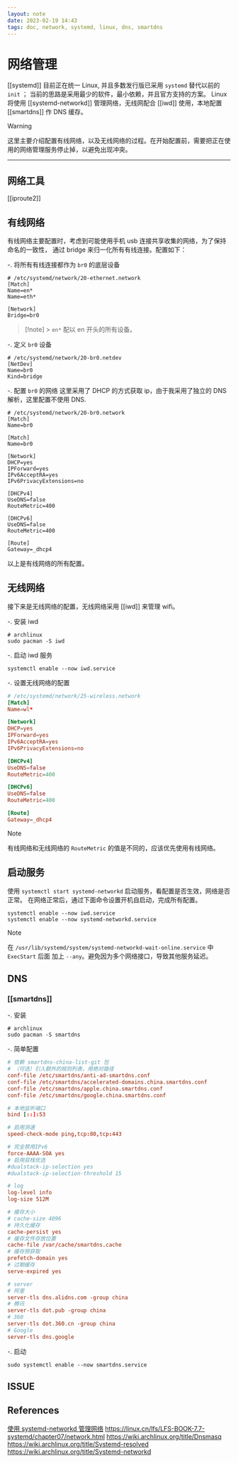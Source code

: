 ```yaml
---
layout: note
date: 2023-02-19 14:43
tags: doc, network, systemd, linux, dns, smartdns
---
```


# 网络管理

[[systemd]] 目前正在统一 Linux, 并且多数发行版已采用 `systemd` 替代以前的 `init` ；
当前的思路是采用最少的软件，最小依赖，并且官方支持的方案。
Linux 将使用 [[systemd-networkd]] 管理网络，无线网配合 [[iwd]] 使用，本地配置 [[smartdns]] 作 DNS 缓存。

> [!warning]
> 这里主要介绍配置有线网络，以及无线网络的过程。在开始配置前，需要把正在使用的网络管理服务停止掉，以避免出现冲突。

---

## 网络工具

[[iproute2]]

## 有线网络

有线网络主要配置时，考虑到可能使用手机 usb 连接共享收集的网络，为了保持命名的一致性，
通过 bridge 来归一化所有有线连接。配置如下：

-. 将所有有线连接都作为 `br0` 的底层设备

```plain
# /etc/systemd/network/20-ethernet.network
[Match]
Name=en*
Name=eth*

[Network]
Bridge=br0
```

> [!note] > `en*` 配以 en 开头的所有设备。

-. 定义 `br0` 设备

```plain
# /etc/systemd/network/20-br0.netdev
[NetDev]
Name=br0
Kind=bridge
```

-. 配置 `br0` 的网络
这里采用了 DHCP 的方式获取 ip，由于我采用了独立的 DNS 解析，这里配置不使用 DNS.

```plain
# /etc/systemd/network/20-br0.network
[Match]
Name=br0

[Match]
Name=br0

[Network]
DHCP=yes
IPForward=yes
IPv6AcceptRA=yes
IPv6PrivacyExtensions=no

[DHCPv4]
UseDNS=false
RouteMetric=400

[DHCPv6]
UseDNS=false
RouteMetric=400

[Route]
Gateway=_dhcp4

```

以上是有线网络的所有配置。

## 无线网络

接下来是无线网络的配置，无线网络采用 [[iwd]] 来管理 wifi。

-. 安装 iwd

```shell
# archlinux
sudo pacman -S iwd
```

-. 启动 iwd 服务

```shell
systemctl enable --now iwd.service
```

-. 设置无线网络的配置

```conf
# /etc/systemd/network/25-wireless.network
[Match]
Name=wl*

[Network]
DHCP=yes
IPForward=yes
IPv6AcceptRA=yes
IPv6PrivacyExtensions=no

[DHCPv4]
UseDNS=false
RouteMetric=400

[DHCPv6]
UseDNS=false
RouteMetric=400

[Route]
Gateway=_dhcp4

```

> [!note]
> 有线网络和无线网络的 `RouteMetric` 的值是不同的，应该优先使用有线网络。

## 启动服务

使用 `systemctl start systemd-networkd` 启动服务，看配置是否生效，网络是否正常。
在网络正常后，通过下面命令设置开机自启动，完成所有配置。

```shell
systemctl enable --now iwd.service
systemctl enable --now systemd-networkd.service
```

> [!note]
> 在 `/usr/lib/systemd/system/systemd-networkd-wait-online.service` 中 `ExecStart` 后面
> 加上 `--any`。避免因为多个网络接口，导致其他服务延迟。

## DNS

### [[smartdns]]

-. 安装

```shell
# archlinux
sudo pacman -S smartdns
```

-. 简单配置

```conf
# 依赖 smartdns-china-list-git 包
# （可选）引入额外的规则列表，用绝对路径
conf-file /etc/smartdns/anti-ad-smartdns.conf
conf-file /etc/smartdns/accelerated-domains.china.smartdns.conf
conf-file /etc/smartdns/apple.china.smartdns.conf
conf-file /etc/smartdns/google.china.smartdns.conf

# 本地监听端口
bind [::]:53

# 启用测速
speed-check-mode ping,tcp:80,tcp:443

# 完全禁用IPv6
force-AAAA-SOA yes
# 启用双栈优选
#dualstack-ip-selection yes
#dualstack-ip-selection-threshold 15

# log
log-level info
log-size 512M

# 缓存大小
# cache-size 4096
# 持久化缓存
cache-persist yes
# 缓存文件存放位置
cache-file /var/cache/smartdns.cache
# 缓存预获取
prefetch-domain yes
# 过期缓存
serve-expired yes

# server
# 阿里
server-tls dns.alidns.com -group china
# 腾讯
server-tls dot.pub -group china
# 360
server-tls dot.360.cn -group china
# Google
server-tls dns.google
```

-. 启动

```shell
sudo systemctl enable --now smartdns.service
```

## ISSUE

## References

[使用 systemd-networkd 管理网络](https://lisongmin.github.io/os-systemd-networkd/)
<https://linux.cn/lfs/LFS-BOOK-7.7-systemd/chapter07/network.html>
<https://wiki.archlinux.org/title/Dnsmasq>
<https://wiki.archlinux.org/title/Systemd-resolved>
<https://wiki.archlinux.org/title/Systemd-networkd>
